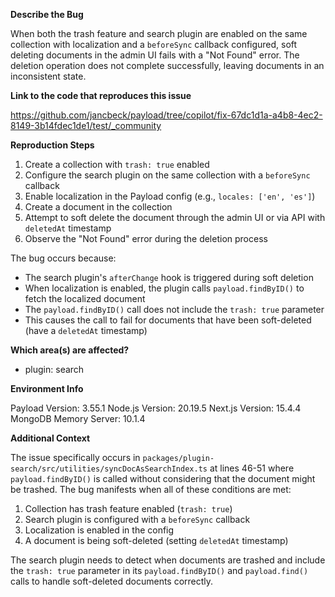 **Describe the Bug**

When both the trash feature and search plugin are enabled on the same collection with localization and a `beforeSync` callback configured, soft deleting documents in the admin UI fails with a "Not Found" error. The deletion operation does not complete successfully, leaving documents in an inconsistent state.

**Link to the code that reproduces this issue**

https://github.com/jancbeck/payload/tree/copilot/fix-67dc1d1a-a4b8-4ec2-8149-3b14fdec1de1/test/_community

**Reproduction Steps**

1. Create a collection with `trash: true` enabled
2. Configure the search plugin on the same collection with a `beforeSync` callback
3. Enable localization in the Payload config (e.g., `locales: ['en', 'es']`)
4. Create a document in the collection
5. Attempt to soft delete the document through the admin UI or via API with `deletedAt` timestamp
6. Observe the "Not Found" error during the deletion process

The bug occurs because:
- The search plugin's `afterChange` hook is triggered during soft deletion
- When localization is enabled, the plugin calls `payload.findByID()` to fetch the localized document
- The `payload.findByID()` call does not include the `trash: true` parameter
- This causes the call to fail for documents that have been soft-deleted (have a `deletedAt` timestamp)

**Which area(s) are affected?**
- plugin: search

**Environment Info**

Payload Version: 3.55.1
Node.js Version: 20.19.5
Next.js Version: 15.4.4
MongoDB Memory Server: 10.1.4

**Additional Context**

The issue specifically occurs in `packages/plugin-search/src/utilities/syncDocAsSearchIndex.ts` at lines 46-51 where `payload.findByID()` is called without considering that the document might be trashed. The bug manifests when all of these conditions are met:

1. Collection has trash feature enabled (`trash: true`)
2. Search plugin is configured with a `beforeSync` callback
3. Localization is enabled in the config
4. A document is being soft-deleted (setting `deletedAt` timestamp)

The search plugin needs to detect when documents are trashed and include the `trash: true` parameter in its `payload.findByID()` and `payload.find()` calls to handle soft-deleted documents correctly.